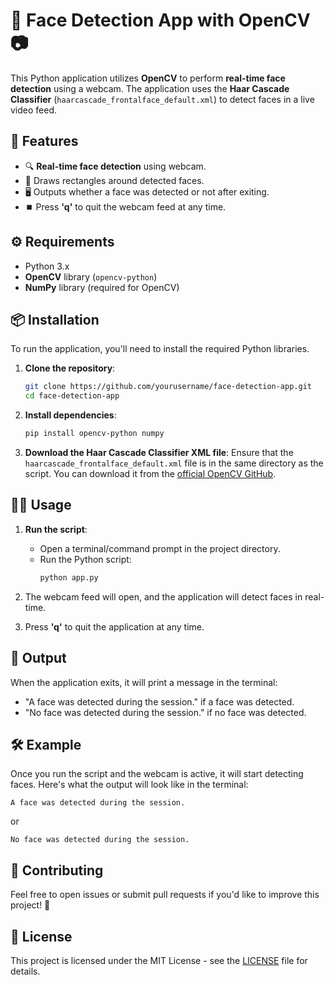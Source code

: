 # 🤖 Face Detection App with OpenCV 📷

This Python application utilizes **OpenCV** to perform **real-time face detection** using a webcam. The application uses the **Haar Cascade Classifier** (`haarcascade_frontalface_default.xml`) to detect faces in a live video feed.

## 🚀 Features
- 🔍 **Real-time face detection** using webcam.
- 📸 Draws rectangles around detected faces.
- 🖥️ Outputs whether a face was detected or not after exiting.
- ⏹️ Press **'q'** to quit the webcam feed at any time.

## ⚙️ Requirements
- Python 3.x
- **OpenCV** library (`opencv-python`)
- **NumPy** library (required for OpenCV)

## 📦 Installation
To run the application, you'll need to install the required Python libraries.

1. **Clone the repository**:
   ```bash
   git clone https://github.com/yourusername/face-detection-app.git
   cd face-detection-app
   ```

2. **Install dependencies**:
   ```bash
   pip install opencv-python numpy
   ```

3. **Download the Haar Cascade Classifier XML file**:
   Ensure that the `haarcascade_frontalface_default.xml` file is in the same directory as the script. You can download it from the [official OpenCV GitHub](https://github.com/opencv/opencv/tree/master/data/haarcascades).

## 🏃‍♂️ Usage

1. **Run the script**:
   - Open a terminal/command prompt in the project directory.
   - Run the Python script:
     ```bash
     python app.py
     ```

2. The webcam feed will open, and the application will detect faces in real-time.

3. Press **'q'** to quit the application at any time.

## 📜 Output
When the application exits, it will print a message in the terminal:
- "A face was detected during the session." if a face was detected.
- "No face was detected during the session." if no face was detected.

## 🛠️ Example

Once you run the script and the webcam is active, it will start detecting faces. Here's what the output will look like in the terminal:
```
A face was detected during the session.
```
or
```
No face was detected during the session.
```

## 🤝 Contributing

Feel free to open issues or submit pull requests if you'd like to improve this project! 🚀

## 📄 License

This project is licensed under the MIT License - see the [LICENSE](LICENSE) file for details.


